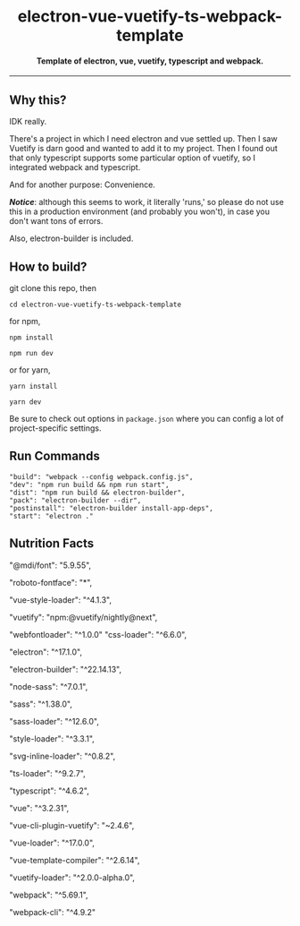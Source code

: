 # <center>electron-vue-vuetify-ts-webpack-template</center>
#### <center>Template of electron, vue, vuetify, typescript and webpack.</center>
***
## Why this?
IDK really. 

There's a project in which I need electron and vue settled up. Then I saw Vuetify is darn good and wanted to add it to my project. Then I found out that only typescript supports some particular option of vuetify, so I integrated webpack and typescript.

And for another purpose: Convenience.

***Notice***: although this seems to work, it literally 'runs,' so please do not use this in a production environment (and probably you won't), in case you don't want tons of errors.

Also, electron-builder is included.
## How to build?
git clone this repo, then

`cd electron-vue-vuetify-ts-webpack-template`

for npm,

`npm install`

`npm run dev`

or for yarn,

`yarn install`

`yarn dev`

Be sure to check out options in `package.json` where you can config a lot of project-specific settings.

## Run Commands
    "build": "webpack --config webpack.config.js",
    "dev": "npm run build && npm run start",
    "dist": "npm run build && electron-builder",
    "pack": "electron-builder --dir",
    "postinstall": "electron-builder install-app-deps",
    "start": "electron ."

## Nutrition Facts

"@mdi/font": "5.9.55",

"roboto-fontface": "*",

"vue-style-loader": "^4.1.3",

"vuetify": "npm:@vuetify/nightly@next",

"webfontloader": "^1.0.0"
"css-loader": "^6.6.0",

"electron": "^17.1.0",

"electron-builder": "^22.14.13",

"node-sass": "^7.0.1",

"sass": "^1.38.0",

"sass-loader": "^12.6.0",

"style-loader": "^3.3.1",

"svg-inline-loader": "^0.8.2",

"ts-loader": "^9.2.7",

"typescript": "^4.6.2",

"vue": "^3.2.31",

"vue-cli-plugin-vuetify": "~2.4.6",

"vue-loader": "^17.0.0",

"vue-template-compiler": "^2.6.14",

"vuetify-loader": "^2.0.0-alpha.0",

"webpack": "^5.69.1",

"webpack-cli": "^4.9.2"
